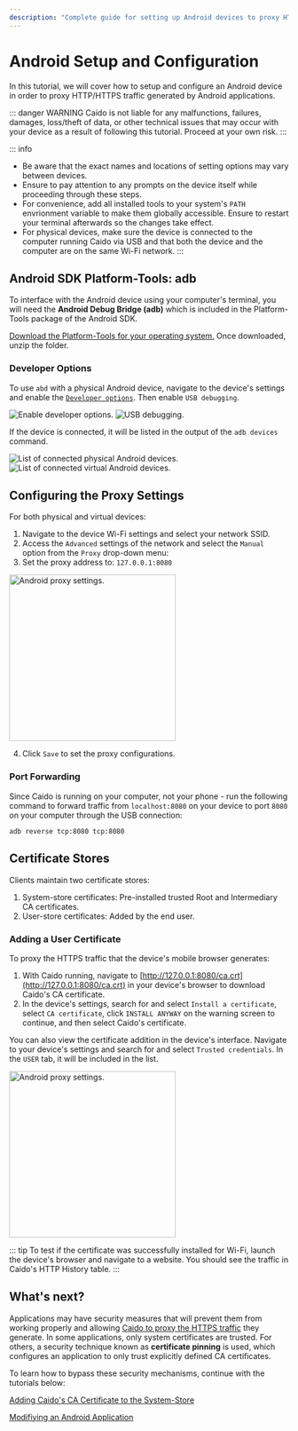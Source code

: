 ```yaml
---
description: "Complete guide for setting up Android devices to proxy HTTP/HTTPS traffic through Caido including proxy configuration and certificate installation."
---
```


# Android Setup and Configuration

In this tutorial, we will cover how to setup and configure an Android device in order to proxy HTTP/HTTPS traffic generated by Android applications.

::: danger WARNING
Caido is not liable for any malfunctions, failures, damages, loss/theft of data, or other technical issues that may occur with your device as a result of following this tutorial. Proceed at your own risk.
:::

::: info

- Be aware that the exact names and locations of setting options may vary between devices.
- Ensure to pay attention to any prompts on the device itself while proceeding through these steps.
- For convenience, add all installed tools to your system's `PATH` envrionment variable to make them globally accessible. Ensure to restart your terminal afterwards so the changes take effect.
- For physical devices, make sure the device is connected to the computer running Caido via USB and that both the device and the computer are on the same Wi-Fi network.
:::

## Android SDK Platform-Tools: adb

To interface with the Android device using your computer's terminal, you will need the **Android Debug Bridge (adb)** which is included in the Platform-Tools package of the Android SDK.

[Download the Platform-Tools for your operating system.](https://developer.android.com/tools/releases/platform-tools#downloads) Once downloaded, unzip the folder.

### Developer Options

To use `abd` with a physical Android device, navigate to the device's settings and enable the [`Developer options`](https://developer.android.com/studio/debug/dev-options#enable). Then enable `USB debugging`.

<img alt="Enable developer options." src="/_images/developer_options.png" center no-shadow/>
<img alt="USB debugging." src="/_images/usb_debugging_settings.png" center no-shadow/>

If the device is connected, it will be listed in the output of the `adb devices` command.

<img alt="List of connected physical Android devices." src="/_images/adb_device_list.png" center no-shadow/>
<img alt="List of connected virtual Android devices." src="/_images/adb_device_list_emulator.png" center no-shadow/>

## Configuring the Proxy Settings

For both physical and virtual devices:

1. Navigate to the device Wi-Fi settings and select your network SSID.
2. Access the `Advanced` settings of the network and select the `Manual` option from the `Proxy` drop-down menu:
3. Set the proxy address to: `127.0.0.1:8080`

<img alt="Android proxy settings." src="/_images/android_proxy_config.png" center no-shadow width="300"/>

4. Click `Save` to set the proxy configurations.

### Port Forwarding

Since Caido is running on your computer, not your phone - run the following command to forward traffic from `localhost:8080` on your device to port `8080` on your computer through the USB connection:

```
adb reverse tcp:8080 tcp:8080
```

## Certificate Stores

Clients maintain two certificate stores:

1. System-store certificates: Pre-installed trusted Root and Intermediary CA certificates.
2. User-store certificates: Added by the end user.

### Adding a User Certificate

To proxy the HTTPS traffic that the device's mobile browser generates:

1. With Caido running, navigate to [http://127.0.0.1:8080/ca.crt](http://127.0.0.1:8080/ca.crt) in your device's browser to download Caido's CA certificate.
2. In the device's settings, search for and select `Install a certificate`, select `CA certificate`, click `INSTALL ANYWAY` on the warning screen to continue, and then select Caido's certificate.

You can also view the certificate addition in the device's interface. Navigate to your device's settings and search for and select `Trusted credentials`. In the `USER` tab, it will be included in the list.

<img alt="Android proxy settings." src="/_images/android_user_trusted_credentials.png" center no-shadow width="300"/>

::: tip
To test if the certificate was successfully installed for Wi-Fi, launch the device's browser and navigate to a website. You should see the traffic in Caido's HTTP History table.
:::

## What's next?

Applications may have security measures that will prevent them from working properly and allowing [Caido to proxy the HTTPS traffic](/concepts/essentials/https_traffic.md) they generate. In some applications, only system certificates are trusted. For others, a security technique known as **certificate pinning** is used, which configures an application to only trust explicitly defined CA certificates.

To learn how to bypass these security mechanisms, continue with the tutorials below:

[Adding Caido's CA Certificate to the System-Store](/tutorials/add_certificate.md)

[Modifiying an Android Application](/tutorials/modifying_apk.md)
